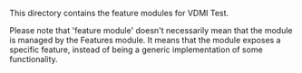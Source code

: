 This directory contains the feature modules for VDMI Test.

Please note that 'feature module' doesn't necessarily mean that the module is
managed by the Features module. It means that the module exposes a specific 
feature, instead of being a generic implementation of some functionality. 